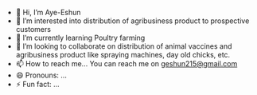 - 👋 Hi, I’m Aye-Eshun 
- 👀 I’m interested into distribution of agribusiness product to prospective customers
- 🌱 I’m currently learning Poultry farming
- 💞️ I’m looking to collaborate on distribution of animal vaccines and agribusiness product like spraying machines, day old chicks, etc.
- 📫 How to reach me... You can reach me on geshun215@gmail.com
- 😄 Pronouns: ...
- ⚡ Fun fact: ...

<!---
Aye-Eshun/Aye-Eshun is a ✨ special ✨ repository because its `README.md` (this file) appears on your GitHub profile.
You can click the Preview link to take a look at your changes.
--->
